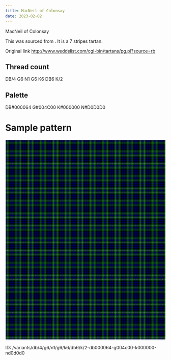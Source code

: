 ```yaml
---
title: MacNeil of Colonsay
date: 2023-02-02
---
```

MacNeil of Colonsay

This was sourced from <no value>.  It is a 7 stripes tartan.

Original link http://www.weddslist.com/cgi-bin/tartans/pg.pl?source=rb

## Thread count
DB/4 G6 N1 G6 K6 DB6 K/2

## Palette
DB#000064 G#004C00 K#000000 N#D0D0D0

# Sample pattern

![Tartan detail](tartan.png "DB/4 G6 N1 G6 K6 DB6 K/2 tartan")

ID: /variants/db/4/g6/n1/g6/k6/db6/k/2-db000064-g004c00-k000000-nd0d0d0